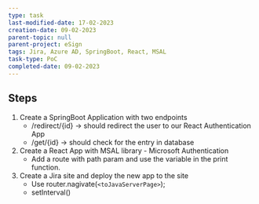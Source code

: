 ```yaml
---
type: task
last-modified-date: 17-02-2023
creation-date: 09-02-2023
parent-topic: null
parent-project: eSign
tags: Jira, Azure AD, SpringBoot, React, MSAL
task-type: PoC
completed-date: 09-02-2023
---
```


## Steps
1. Create a SpringBoot Application with two endpoints
	- /redirect/{id} -> should redirect the user to our React Authentication App
	- /get/{id} -> should check for the entry in database
2. Create a React App with MSAL library - Microsoft Authentication
	- Add a route with path param and use the variable in the print function.
3. Create a Jira site and deploy the new app to the site
	- Use router.nagivate(`<toJavaServerPage>`);
	- setInterval()
